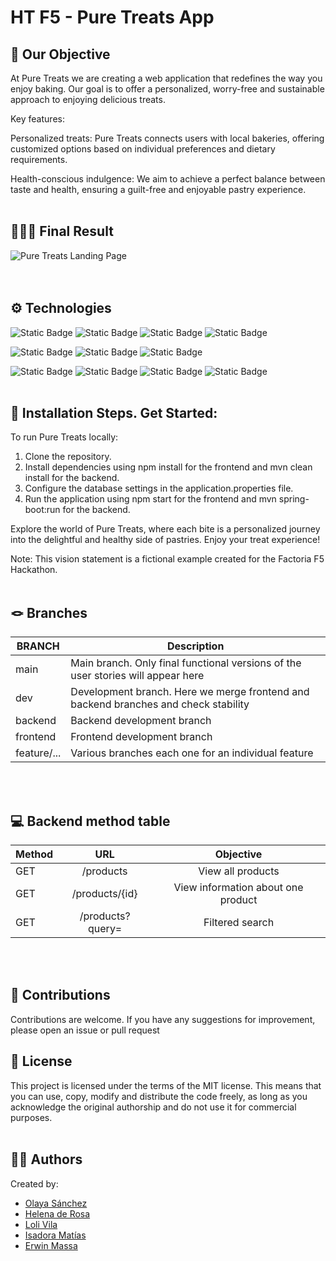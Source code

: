  # HT F5 - Pure Treats App <br>

## 🎯 Our Objective

At Pure Treats we are creating a web application that redefines the way you enjoy baking. Our goal is to offer a personalized, worry-free and sustainable approach to enjoying delicious treats. 

Key features:

Personalized treats: Pure Treats connects users with local bakeries, offering customized options based on individual preferences and dietary requirements.

Health-conscious indulgence: We aim to achieve a perfect balance between taste and health, ensuring a guilt-free and enjoyable pastry experience.<br><br>

## 🥐🍪🍩 Final Result
![Pure Treats Landing Page](https://media.discordapp.net/attachments/1209827846089084963/1210360870580785174/image.png?ex=65ea4766&is=65d7d266&hm=c74e66d1f330d743845277bf6b6efe8a0c83f12e4e4dc998f3e91c3b9ba8571c&=&format=webp&quality=lossless&width=1232&height=602)
<br><br><br>


## ⚙️ Technologies

![Static Badge](https://img.shields.io/badge/Java-v%2017-green)
![Static Badge](https://img.shields.io/badge/Spring-v%203.2.2-green?logo=spring)
![Static Badge](https://img.shields.io/badge/PostgreSQL-v%2042.7.1-green?logo=postgresql)
![Static Badge](https://img.shields.io/badge/React-v%208.2.43-green?logo=react)

![Static Badge](https://img.shields.io/badge/BackendDep-SpringWeb-blue)
![Static Badge](https://img.shields.io/badge/BackendDep-Spring%20Boot%20Dev%20Tools-blue)
![Static Badge](https://img.shields.io/badge/BackendDep-Maven-blue)


![Static Badge](https://img.shields.io/badge/FrontendDep-npm-red?logo=npm)
![Static Badge](https://img.shields.io/badge/FrontendDev-Vite%20v5.0.8-red?logo=vite)
![Static Badge](https://img.shields.io/badge/FrontendDep-Axios%20v.1.6.7-red?logo=axios)
![Static Badge](https://img.shields.io/badge/FrontendDep-MUI-red?logo=mui)
<br><br>


## 🚀 Installation Steps. Get Started:

To run Pure Treats locally:

1. Clone the repository.
2. Install dependencies using npm install for the frontend and mvn clean install for the backend.
3. Configure the database settings in the application.properties file.
4. Run the application using npm start for the frontend and mvn spring-boot:run for the backend.
   
Explore the world of Pure Treats, where each bite is a personalized journey into the delightful and healthy side of pastries. Enjoy your treat experience!

Note: This vision statement is a fictional example created for the Factoria F5 Hackathon.
<br><br>

## 🪢 Branches

| BRANCH   | Description                                                                           |
| -------- | ------------------------------------------------------------------------------------- |
| main     | Main branch. Only final functional versions of the user stories will appear here |
| dev      | Development branch. Here we merge frontend and backend branches and check stability |
| backend  | Backend development branch 
| frontend | Frontend development branch                                             |
| feature/...  | Various branches each one for an individual feature                            |
<br><br>


## 💻 Backend method table

| Method  | URL | Objective |
| ------------- |:-------------:|:-------------:|
| GET    | /products     | View all products |
| GET    | /products/{id}     |View information about one product|
| GET   | /products?query=    |Filtered search|
<br><br>


## 🤝 Contributions

Contributions are welcome. If you have any suggestions for improvement, please open an issue or pull request
<br>

## 📜 License

This project is licensed under the terms of the MIT license. This means that you can use, copy, modify and distribute the code freely, as long as you acknowledge the original authorship and do not use it for commercial purposes.
<br><br>


## 👩‍💻 Authors

Created by:
- [Olaya Sánchez](https://github.com/osaga-fu)
- [Helena de Rosa](https://github.com/HelenaDR84)
- [Loli Vila](https://github.com/Vila71)
- [Isadora Matías](https://github.com/IsadoraMatias)
- [Erwin Massa](https://github.com/Ermapla)


